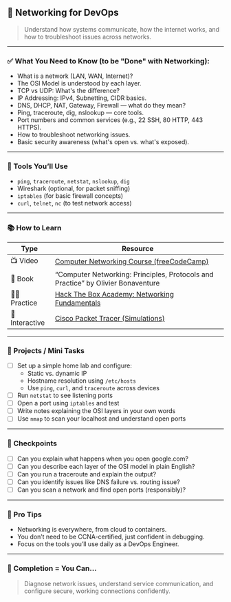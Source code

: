 ## 🧠 Networking for DevOps

> Understand how systems communicate, how the internet works, and how to troubleshoot issues across networks.

---

### ✅ What You Need to Know (to be "Done" with Networking):

- What is a network (LAN, WAN, Internet)?
- The OSI Model is understood by each layer.
- TCP vs UDP:  What's the difference?
- IP Addressing: IPv4, Subnetting, CIDR basics.
- DNS, DHCP, NAT, Gateway, Firewall — what do they mean?
- Ping, traceroute, dig, nslookup — core tools.
- Port numbers and common services (e.g., 22 SSH, 80 HTTP, 443 HTTPS).
- How to troubleshoot networking issues.
- Basic security awareness (what's open vs. what's exposed).

---

### 🔧 Tools You’ll Use

- `ping`, `traceroute`, `netstat`, `nslookup`, `dig`
- Wireshark (optional, for packet sniffing)
- `iptables` (for basic firewall concepts)
- `curl`, `telnet`, `nc` (to test network access)

---

### 📚 How to Learn

| Type        | Resource                                                                 |
|-------------|--------------------------------------------------------------------------|
| 📺 Video     | [Computer Networking Course (freeCodeCamp)](https://youtu.be/qiQR5rTSshw) |
| 📘 Book      | “Computer Networking: Principles, Protocols and Practice” by Olivier Bonaventure |
| 🧑‍💻 Practice  | [Hack The Box Academy: Networking Fundamentals](https://academy.hackthebox.com/module/60) |
| 🧠 Interactive | [Cisco Packet Tracer (Simulations)](https://www.netacad.com/courses/packet-tracer) |

---

### 🧪 Projects / Mini Tasks

- [ ] Set up a simple home lab and configure:
  - Static vs. dynamic IP
  - Hostname resolution using `/etc/hosts`
  - Use `ping`, `curl`, and `traceroute` across devices
- [ ] Run `netstat` to see listening ports
- [ ] Open a port using `iptables` and test
- [ ] Write notes explaining the OSI layers in your own words
- [ ] Use `nmap` to scan your localhost and understand open ports

---

### 🧩 Checkpoints

- [ ] Can you explain what happens when you open google.com?
- [ ] Can you describe each layer of the OSI model in plain English?
- [ ] Can you run a traceroute and explain the output?
- [ ] Can you identify issues like DNS failure vs. routing issue?
- [ ] Can you scan a network and find open ports (responsibly)?

---

### 🎯 Pro Tips

- Networking is everywhere, from cloud to containers.
- You don’t need to be CCNA-certified, just confident in debugging.
- Focus on the tools you’ll use daily as a DevOps Engineer.

---

### 🧠 Completion = You Can...

> Diagnose network issues, understand service communication, and configure secure, working connections confidently.
